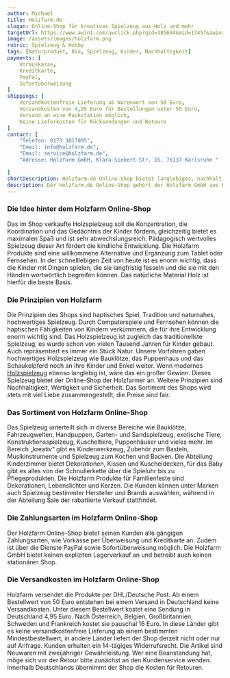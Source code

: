 ```yaml
---
author: Michael
title: Holzfarm.de
slogan: Online-Shop für kreatives Spielzeug aus Holz und mehr
targetUrl: https://www.awin1.com/awclick.php?gid=385694&mid=17457&awinaffid=731132&linkid=2605250&clickref=
image: /assets/images/holzfarm.png
rubric: Spielzeug & Hobby
tags: [Naturprodukt, Bio, Spielzeug, Kinder, Nachhaltigkeit]
payments: [
    Vorauskasse,
    Kreditkarte,
    PayPal,
    Sofortüberweisung
]
shippings: [
    Versandkostenfreie Lieferung ab Warenwert von 50 Euro,
    Versandkosten von 4,95 Euro für Bestellungen unter 50 Euro,
    Versand an eine Packstation möglich,
    Keine Lieferkosten für Rücksendungen und Retoure
]
contact: [
    "Telefon: 0173 3017095",
    "Email: info@holzfarm.de",
    "Email: service@holzfarm.de",
    "Adresse: Holzfarm GmbH, Klara-Siebert-Str. 15, 76137 Karlsruhe "

]
shortDescription: Holzfarm.de Online-Shop bietet langlebiges, nachhaltiges und hochwertiges Spielzeug aus Holz für die Stärkung der Koordination und Konzentration.
description: Der Holzfarm.de Online-Shop gehört der Holzfarm GmbH aus Karlsruhe. <!--weiterlesen--> Der Shop verkauft Spielzeug aus Holz, das eine sehr lange Tradition hat. Die betreibenden Holzfarmer sind zwei schleswig-holsteinische Familien, die hochwertiges, langlebiges und nachhaltiges Spielzeug lieben. Sie haben ihre eigenen Kinder damit spielen lassen und wissen daher, wie sehr gutes Spielzeug die Kreativität und Fantasie von Kindern beflügeln kann.
---
```


### Die Idee hinter dem Holzfarm Online-Shop

Das im Shop verkaufte Holzspielzeug soll die Konzentration, die Koordination und das Gedächtnis der Kinder fördern, gleichzeitig bietet es maximalen Spaß und ist sehr abwechslungsreich. Pädagogisch wertvolles Spielzeug dieser Art fördert die kindliche Entwicklung. Die Holzfarm Produkte sind eine willkommene Alternative und Ergänzung zum Tablet oder Fernsehen. In der schnelllebigen Zeit von heute ist es enorm wichtig, dass die Kinder mit Dingen spielen, die sie langfristig fesseln und die sie mit den Händen wortwörtlich begreifen können. Das natürliche Material Holz ist hierfür die beste Basis.

### Die Prinzipien von Holzfarm

Die Prinzipien des Shops sind haptisches Spiel, Tradition und naturnahes, hochwertiges Spielzeug. Durch Computerspiele und Fernsehen können die haptischen Fähigkeiten von Kindern verkümmern, die für ihre Entwicklung enorm wichtig sind. Das Holzspielzeug ist zugleich das traditionellste Spielzeug, es wurde schon von vielen Tausend Jahren für Kinder gebaut. Auch repräsentiert es immer ein Stück Natur. Unsere Vorfahren gaben hochwertiges Holzspielzeug wie Bauklötze, das Puppenhaus und das Schaukelpferd noch an ihre Kinder und Enkel weiter. Wenn modernes <a href="https://www.holzfarm.de/content/ueber-uns/">Holzspielzeug</a> ebenso langlebig ist, wäre das ein großer Gewinn. Dieses Spielzeug bietet der Online-Shop der Holzfarmer an. Weitere Prinzipien sind Nachhaltigkeit, Wertigkeit und Sicherheit. Das Sortiment des Shops wird stets mit viel Liebe zusammengestellt, die Preise sind fair.

### Das Sortiment von Holzfarm Online-Shop

Das Spielzeug unterteilt sich in diverse Bereiche wie Bauklötze, Fahrzeugwelten, Handpuppen, Garten- und Sandspielzeug, exotische Tiere, Konstruktionsspielzeug, Kuscheltiere, Puppenhäuser und vieles mehr. Im Bereich „kreativ“ gibt es Kinderwerkzeug, Zubehör zum Basteln, Musikinstrumente und Spielzeug zum Kochen und Backen. Die Abteilung Kinderzimmer bietet Dekorationen, Kissen und Kuscheldecken, für das Baby gibt es alles von der Schnullerkette über die Spieluhr bis zu Pflegeprodukten. Die Holzfarm Produkte für Familienfeste sind Dekorationen, Lebenslichter und Kerzen. Die Kunden können unter Marken auch Spielzeug bestimmter Hersteller und Brands auswählen, während in der Abteilung Sale der rabattierte Verkauf stattfindet.

### Die Zahlungsarten im Holzfarm Online-Shop

Der Holzfarm Online-Shop bietet seinen Kunden alle gängigen Zahlungsarten, wie Vorkasse per Überweisung und Kreditkarte an. Zudem ist über die Dienste PayPal sowie Sofortüberweisung möglich. Die Holzfarm GmbH bietet keinen expliziten Lagerverkauf an und betreibt auch keinen stationären Shop.

### Die Versandkosten im Holzfarm Online-Shop

Holzfarm versendet die Produkte per DHL/Deutsche Post. Ab einem Bestellwert von 50 Euro entstehen bei einem Versand in Deutschland keine Versandkosten. Unter diesem Bestellwert kostet eine Sendung in Deutschland 4,95 Euro. Nach Österreich, Belgien, Großbritannien, Schweden und Frankreich kostet sie pauschal 16 Euro. In diese Länder gibt es keine versandkostenfreie Lieferung ab einem bestimmten Mindestbestellwert, in andere Länder liefert der Shop derzeit nicht oder nur auf Anfrage. Kunden erhalten ein 14-tägiges Widerrufsrecht. Die Artikel sind Neuwaren mit zweijähriger Gewährleistung. Wer eine Beanstandung hat, möge sich vor der Retour bitte zunächst an den Kundenservice wenden. Innerhalb Deutschlands übernimmt der Shop die Kosten für Retouren.